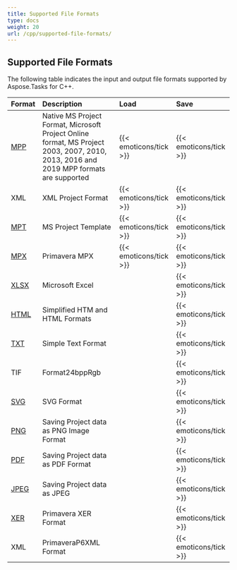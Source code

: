 ```yaml
---
title: Supported File Formats
type: docs
weight: 20
url: /cpp/supported-file-formats/
---
```


## **Supported File Formats**
The following table indicates the input and output file formats supported by Aspose.Tasks for C++.

|**Format**|**Description**|**Load**|**Save**|
| :- | :- | :- | :- |
|[MPP](https://wiki.fileformat.com/project-management/mpp/)|Native MS Project Format, Microsoft Project Online format, MS Project 2003, 2007, 2010, 2013, 2016 and 2019 MPP formats are supported|{{< emoticons/tick >}}|{{< emoticons/tick >}}|
|XML|XML Project Format|{{< emoticons/tick >}}|{{< emoticons/tick >}} |
|[MPT](https://wiki.fileformat.com/project-management/mpt/)|MS Project Template|{{< emoticons/tick >}}|{{< emoticons/tick >}}|
|[MPX](https://wiki.fileformat.com/project-management/mpx/)|Primavera MPX|{{< emoticons/tick >}}|{{< emoticons/tick >}}|
|[XLSX](https://wiki.fileformat.com/Spreadsheet/XLSX/)|Microsoft Excel| |{{< emoticons/tick >}}|
|[HTML](https://wiki.fileformat.com/Web/HTML/)|Simplified HTM and HTML Formats| |{{< emoticons/tick >}}|
|[TXT](https://wiki.fileformat.com/word-processing/txt/)|Simple Text Format| |{{< emoticons/tick >}}|
|TIF|Format24bppRgb| |{{< emoticons/tick >}} |
|[SVG](https://wiki.fileformat.com/page-description-language/SVG/)|SVG Format| |{{< emoticons/tick >}} |
|[PNG](https://wiki.fileformat.com/Image/PNG/)|Saving Project data as PNG Image Format| |{{< emoticons/tick >}} |
|[PDF](https://wiki.fileformat.com/view/pdf/)|Saving Project data as PDF Format| |{{< emoticons/tick >}} |
|[JPEG](https://wiki.fileformat.com/Image/JPEG/)|Saving Project data as JPEG| |{{< emoticons/tick >}} |
|[XER](https://wiki.fileformat.com/project-management/xer/)|Primavera XER Format| |{{< emoticons/tick >}} |
|XML|PrimaveraP6XML Format| |{{< emoticons/tick >}} |


